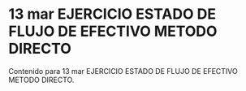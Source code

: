 # 13 mar  EJERCICIO ESTADO DE FLUJO DE EFECTIVO METODO DIRECTO

Contenido para 13 mar  EJERCICIO ESTADO DE FLUJO DE EFECTIVO METODO DIRECTO.